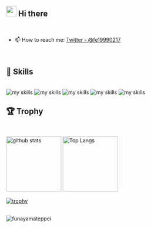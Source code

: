 ## <img src="https://media.giphy.com/media/hvRJCLFzcasrR4ia7z/giphy.gif" width="28"> Hi there

<br>

- 📫 How to reach me: [Twitter - @fe19990217](https://twitter.com/tpp__fn8m)

<br>

## 🌱 Skills
<br>

<img alt="my skills" src="https://skillicons.dev/icons?theme=dark&perline=8&i=html,css,js,ts,react,next,cs,net" />
<img alt="my skills" src="https://skillicons.dev/icons?theme=dark&perline=8&i=nodejs,nestjs,php,laravel,kotlin,spring" />
<img alt="my skills" src="https://skillicons.dev/icons?theme=dark&perline=8&i=mysql,mongo,postgres" />
<img alt="my skills" src="https://skillicons.dev/icons?theme=dark&perline=8&i=azure,firebase,githubactions,apollo,graphql,docker,vite,gradle" />
<img alt="my skills" src="https://skillicons.dev/icons?theme=dark&perline=8&i=figma,notion" />

<br>

## 🏆 Trophy
<br>

<p align=left> 
  <img alt="github stats" height="150px" src="https://github-readme-stats.vercel.app/api?username=funayamateppei&theme=onedark&show_icons=true" />

  <img alt="Top Langs" height="150px" src="http://github-profile-summary-cards.vercel.app/api/cards/productive-time?username=funayamateppei&theme=onedark&utcOffset=9" />
</p>
  
[![trophy](https://github-profile-trophy.vercel.app/?username=funayamateppei&theme=onedark)](https://github.com/ryo-ma/github-profile-trophy)

<br>

<img src="https://komarev.com/ghpvc/?username=funayamateppei" alt="funayamateppei" />
